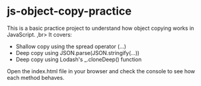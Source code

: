 # js-object-copy-practice
This is a basic practice project to understand how object copying works in JavaScript.  ,br>
It covers:  <br>
* Shallow copy using the spread operator (...) <br>
* Deep copy using JSON.parse(JSON.stringify(...)) <br>
* Deep copy using Lodash's _.cloneDeep() function  <br>

Open the index.html file in your browser and check the console to see how each method behaves.
